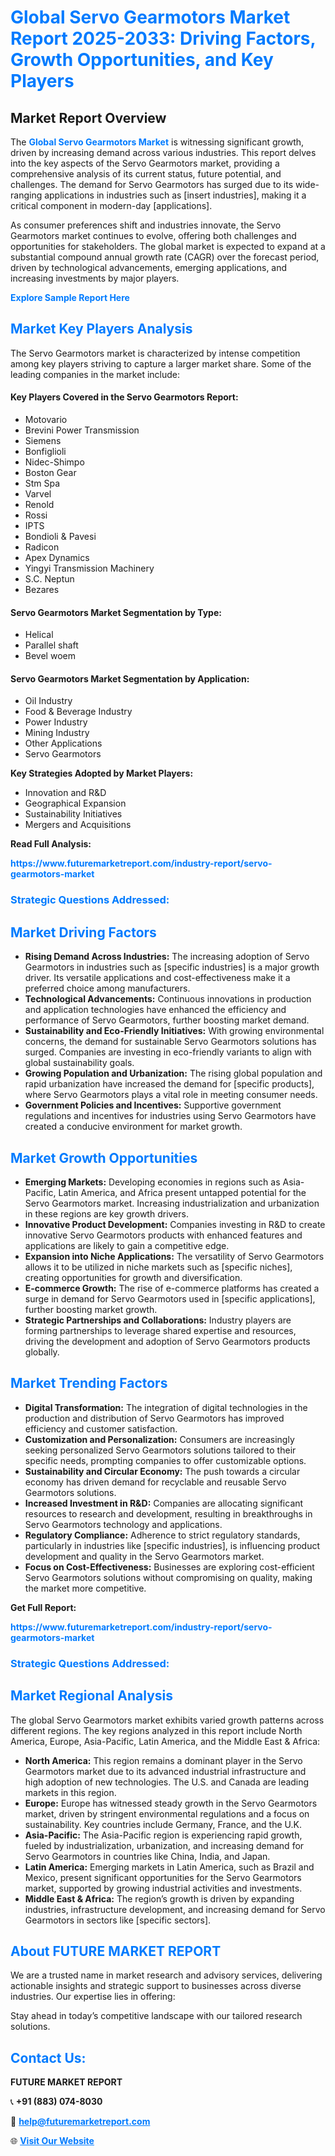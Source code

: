 <h1 style="color: #007BFF;">Global Servo Gearmotors Market Report 2025-2033: Driving Factors, Growth Opportunities, and Key Players</h1>

<section id="overview">
<h2>Market Report Overview</h2>
<p>The <a href="https://www.futuremarketreport.com/industry-report/servo-gearmotors-market" style="color: #007BFF; text-decoration: none;"><strong>Global Servo Gearmotors Market</strong></a> is witnessing significant growth, driven by increasing demand across various industries. This report delves into the key aspects of the Servo Gearmotors market, providing a comprehensive analysis of its current status, future potential, and challenges. The demand for Servo Gearmotors has surged due to its wide-ranging applications in industries such as [insert industries], making it a critical component in modern-day [applications].</p>
<p>As consumer preferences shift and industries innovate, the Servo Gearmotors market continues to evolve, offering both challenges and opportunities for stakeholders. The global market is expected to expand at a substantial compound annual growth rate (CAGR) over the forecast period, driven by technological advancements, emerging applications, and increasing investments by major players.</p>
</section>

<section id="overview">
<p><a href="https://www.futuremarketreport.com/request-sample/reportId=111547" style="color: #007BFF; text-decoration: none;"><strong>Explore Sample Report Here</strong></a></p>
</section>

<section id="key-players">
<h2 style="color: #007BFF;">Market Key Players Analysis</h2>
<p>The Servo Gearmotors market is characterized by intense competition among key players striving to capture a larger market share. Some of the leading companies in the market include:</p>
<h4>Key Players Covered in the Servo Gearmotors Report:</h4>
<ul><li>Motovario</li><li>Brevini Power Transmission</li><li>Siemens</li><li>Bonfiglioli</li><li>Nidec-Shimpo</li><li>Boston Gear</li><li>Stm Spa</li><li>Varvel</li><li>Renold</li><li>Rossi</li><li>IPTS</li><li>Bondioli &amp; Pavesi</li><li>Radicon</li><li>Apex Dynamics</li><li>Yingyi Transmission Machinery</li><li>S.C. Neptun</li><li>Bezares</li></ul>
<h4>Servo Gearmotors Market Segmentation by Type:</h4>
<ul><li>Helical</li><li>Parallel shaft</li><li>Bevel woem</li></ul>

<h4>Servo Gearmotors Market Segmentation by Application:</h4>
<ul><li>Oil Industry</li><li>Food &amp; Beverage Industry</li><li>Power Industry</li><li>Mining Industry</li><li>Other Applications</li><li>Servo Gearmotors</li></ul>
<p><strong>Key Strategies Adopted by Market Players:</strong></p>
<ul>
<li>Innovation and R&D</li>
<li>Geographical Expansion</li>
<li>Sustainability Initiatives</li>
<li>Mergers and Acquisitions</li>
</ul>
</section>

<section>
<p><strong>Read Full Analysis: </strong></p><a href="https://www.futuremarketreport.com/industry-report/servo-gearmotors-market" style="color: #007BFF; text-decoration: none;"><strong>https://www.futuremarketreport.com/industry-report/servo-gearmotors-market</strong></a>
<h3 style="color: #007BFF;">Strategic Questions Addressed:</h3>
</section>

<section id="driving-factors">
<h2 style="color: #007BFF;">Market Driving Factors</h2>
<ul>
<li><strong>Rising Demand Across Industries:</strong> The increasing adoption of Servo Gearmotors in industries such as [specific industries] is a major growth driver. Its versatile applications and cost-effectiveness make it a preferred choice among manufacturers.</li>
<li><strong>Technological Advancements:</strong> Continuous innovations in production and application technologies have enhanced the efficiency and performance of Servo Gearmotors, further boosting market demand.</li>
<li><strong>Sustainability and Eco-Friendly Initiatives:</strong> With growing environmental concerns, the demand for sustainable Servo Gearmotors solutions has surged. Companies are investing in eco-friendly variants to align with global sustainability goals.</li>
<li><strong>Growing Population and Urbanization:</strong> The rising global population and rapid urbanization have increased the demand for [specific products], where Servo Gearmotors plays a vital role in meeting consumer needs.</li>
<li><strong>Government Policies and Incentives:</strong> Supportive government regulations and incentives for industries using Servo Gearmotors have created a conducive environment for market growth.</li>
</ul>
</section>

<section id="growth-opportunities">
<h2 style="color: #007BFF;">Market Growth Opportunities</h2>
<ul>
<li><strong>Emerging Markets:</strong> Developing economies in regions such as Asia-Pacific, Latin America, and Africa present untapped potential for the Servo Gearmotors market. Increasing industrialization and urbanization in these regions are key growth drivers.</li>
<li><strong>Innovative Product Development:</strong> Companies investing in R&D to create innovative Servo Gearmotors products with enhanced features and applications are likely to gain a competitive edge.</li>
<li><strong>Expansion into Niche Applications:</strong> The versatility of Servo Gearmotors allows it to be utilized in niche markets such as [specific niches], creating opportunities for growth and diversification.</li>
<li><strong>E-commerce Growth:</strong> The rise of e-commerce platforms has created a surge in demand for Servo Gearmotors used in [specific applications], further boosting market growth.</li>
<li><strong>Strategic Partnerships and Collaborations:</strong> Industry players are forming partnerships to leverage shared expertise and resources, driving the development and adoption of Servo Gearmotors products globally.</li>
</ul>
</section>

<section id="trending-factors">
<h2 style="color: #007BFF;">Market Trending Factors</h2>
<ul>
<li><strong>Digital Transformation:</strong> The integration of digital technologies in the production and distribution of Servo Gearmotors has improved efficiency and customer satisfaction.</li>
<li><strong>Customization and Personalization:</strong> Consumers are increasingly seeking personalized Servo Gearmotors solutions tailored to their specific needs, prompting companies to offer customizable options.</li>
<li><strong>Sustainability and Circular Economy:</strong> The push towards a circular economy has driven demand for recyclable and reusable Servo Gearmotors solutions.</li>
<li><strong>Increased Investment in R&D:</strong> Companies are allocating significant resources to research and development, resulting in breakthroughs in Servo Gearmotors technology and applications.</li>
<li><strong>Regulatory Compliance:</strong> Adherence to strict regulatory standards, particularly in industries like [specific industries], is influencing product development and quality in the Servo Gearmotors market.</li>
<li><strong>Focus on Cost-Effectiveness:</strong> Businesses are exploring cost-efficient Servo Gearmotors solutions without compromising on quality, making the market more competitive.</li>
</ul>
</section>

<section>
<p><strong>Get Full Report: </strong></p><a href="https://www.futuremarketreport.com/industry-report/servo-gearmotors-market" style="color: #007BFF; text-decoration: none;"><strong>https://www.futuremarketreport.com/industry-report/servo-gearmotors-market</strong></a>
<h3 style="color: #007BFF;">Strategic Questions Addressed:</h3>
</section>


<section id="regional-analysis">
<h2 style="color: #007BFF;">Market Regional Analysis</h2>
<p>The global Servo Gearmotors market exhibits varied growth patterns across different regions. The key regions analyzed in this report include North America, Europe, Asia-Pacific, Latin America, and the Middle East & Africa:</p>
<ul>
<li><strong>North America:</strong> This region remains a dominant player in the Servo Gearmotors market due to its advanced industrial infrastructure and high adoption of new technologies. The U.S. and Canada are leading markets in this region.</li>
<li><strong>Europe:</strong> Europe has witnessed steady growth in the Servo Gearmotors market, driven by stringent environmental regulations and a focus on sustainability. Key countries include Germany, France, and the U.K.</li>
<li><strong>Asia-Pacific:</strong> The Asia-Pacific region is experiencing rapid growth, fueled by industrialization, urbanization, and increasing demand for Servo Gearmotors in countries like China, India, and Japan.</li>
<li><strong>Latin America:</strong> Emerging markets in Latin America, such as Brazil and Mexico, present significant opportunities for the Servo Gearmotors market, supported by growing industrial activities and investments.</li>
<li><strong>Middle East & Africa:</strong> The region’s growth is driven by expanding industries, infrastructure development, and increasing demand for Servo Gearmotors in sectors like [specific sectors].</li>
</ul>
</section>

<footer>
<h2 style="color: #007BFF;">About FUTURE MARKET REPORT</h2>
<p>We are a trusted name in market research and advisory services, delivering actionable insights and strategic support to businesses across diverse industries. Our expertise lies in offering:</p>

<p>Stay ahead in today’s competitive landscape with our tailored research solutions.</p>

<h2 style="color: #007BFF;">Contact Us:</h2>
<p><strong>FUTURE MARKET REPORT</strong></p>
<p>📞 <strong>+91 (883) 074-8030</strong></p>
<p>📧 <strong><a href="mailto:help@futuremarketreport.com" style="color: #007BFF;">help@futuremarketreport.com</a></strong></p>
<p>🌐 <strong><a href="https://www.futuremarketreport.com/" style="color: #007BFF;">Visit Our Website</a></strong></p>
</footer>